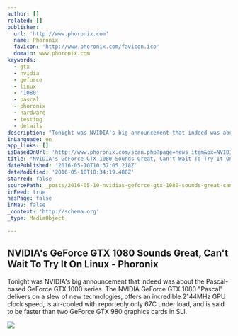 ```yaml
---
author: []
related: []
publisher:
  url: 'http://www.phoronix.com'
  name: Phoronix
  favicon: 'http://www.phoronix.com/favicon.ico'
  domain: www.phoronix.com
keywords:
  - gtx
  - nvidia
  - geforce
  - linux
  - '1080'
  - pascal
  - phoronix
  - hardware
  - testing
  - details
description: "Tonight was NVIDIA's big announcement that indeed was about the Pascal-based GeForce GTX 1000 series. The NVIDIA GeForce GTX 1080 \"Pascal\" delivers on a slew of new technologies, offers an incredible 2144MHz GPU clock speed, is air-cooled with reportedly only 67C under load, and is said to be faster than two GeForce GTX 980 graphics cards in SLI."
inLanguage: en
app_links: []
isBasedOnUrl: 'http://www.phoronix.com/scan.php?page=news_item&px=NVIDIA-GTX-1080-Unveil'
title: "NVIDIA's GeForce GTX 1080 Sounds Great, Can't Wait To Try It On Linux - Phoronix"
datePublished: '2016-05-10T10:37:05.218Z'
dateModified: '2016-05-10T10:34:19.488Z'
starred: false
sourcePath: _posts/2016-05-10-nvidias-geforce-gtx-1080-sounds-great-cant-wait-to-try-it.md
inFeed: true
hasPage: false
inNav: false
_context: 'http://schema.org'
_type: MediaObject

---
```

<article style=""><h1>NVIDIA's GeForce GTX 1080 Sounds Great, Can't Wait To Try It On Linux - Phoronix</h1><p>Tonight was NVIDIA's big announcement that indeed was about the Pascal-based GeForce GTX 1000 series. The NVIDIA GeForce GTX 1080 "Pascal" delivers on a slew of new technologies, offers an incredible 2144MHz GPU clock speed, is air-cooled with reportedly only 67C under load, and is said to be faster than two GeForce GTX 980 graphics cards in SLI.</p><img src="http://www.phoronix.com/assets/categories/nvidia.jpg" /></article>